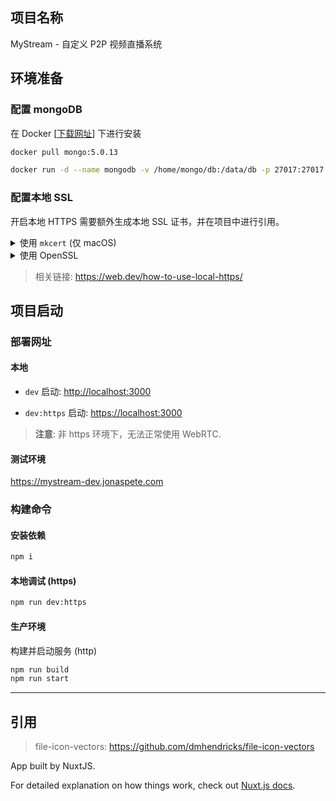 ## 项目名称

MyStream - 自定义 P2P 视频直播系统

## 环境准备

### 配置 mongoDB

在 Docker [[下载网址](https://www.docker.com/products/docker-desktop/)] 下进行安装

```zsh
docker pull mongo:5.0.13

docker run -d --name mongodb -v /home/mongo/db:/data/db -p 27017:27017 mongo:5.0.13
```

### 配置本地 SSL

开启本地 HTTPS 需要额外生成本地 SSL 证书，并在项目中进行引用。

<details>
<summary>使用 <code>mkcert</code> (仅 macOS)</summary>

1. 安装 `mkcert`

   ```zsh
   brew install mkcert
   brew install nss # if you use Firefox
   ```

2. 添加 `mkcert` 到你本地 CA 中

   ```zsh
   mkcert -install
   ```

3. 生成本地证书

   在终端中 `cd` 到本项目的根目录，然后执行

   ```zsh
   mkcert localhost
   mv localhost-key.pem localhost.pem config/cert
   ```

4. [可选] 更改证书引用路径

   如果证书名字有更改的话，在 `nuxt.config.js` 和 `src/api/modules/socket-io/index.ts` 中更改引用路径

</details>

<details>
<summary>使用 OpenSSL</summary>

```zsh
openssl req -x509 -nodes -new -sha256 -days 1024 -newkey rsa:2048 -keyout RootCA.key -out RootCA.pem -subj "/C=US/CN=Example-Root-CA"
openssl x509 -outform pem -in RootCA.pem -out RootCA.crt

mv RootCA.crt ./config/cert/localhost-cert.crt
mv RootCA.key ./config/cert/localhost-key.key
rm RootCA.pem
```

把证书设置为本地信任，然后检查下列文件中证书引用路径是否正确。

- `nuxt.config.js`
- `src/api/modules/socket-io/index.ts`

</details>

> 相关链接: <https://web.dev/how-to-use-local-https/>

## 项目启动

### 部署网址

#### 本地

- `dev` 启动: <http://localhost:3000>

- `dev:https` 启动: <https://localhost:3000>

> **注意**: 非 https 环境下，无法正常使用 WebRTC.

#### 测试环境

<https://mystream-dev.jonaspete.com>

### 构建命令

#### 安装依赖

```zsh
npm i
```

#### 本地调试 (https)

```zsh
npm run dev:https
```

#### 生产环境

构建并启动服务 (http)

```zsh
npm run build
npm run start
```

---

## 引用

> file-icon-vectors: https://github.com/dmhendricks/file-icon-vectors

App built by NuxtJS.

For detailed explanation on how things work, check out [Nuxt.js docs](https://nuxtjs.org).
